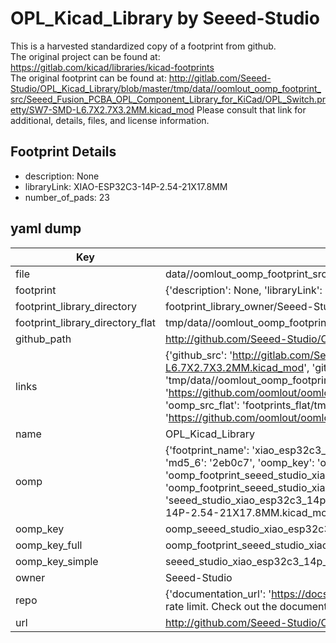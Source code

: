 # OPL_Kicad_Library by Seeed-Studio  
This is a harvested standardized copy of a footprint from github.  
The original project can be found at:  
https://gitlab.com/kicad/libraries/kicad-footprints  
The original footprint can be found at:
http://gitlab.com/Seeed-Studio/OPL_Kicad_Library/blob/master/tmp/data//oomlout_oomp_footprint_src/Seeed_Fusion_PCBA_OPL_Component_Library_for_KiCad/OPL_Switch.pretty/SW7-SMD-L6.7X2.7X3.2MM.kicad_mod
Please consult that link for additional, details, files, and license information.  
## Footprint Details
* description: None  
* libraryLink: XIAO-ESP32C3-14P-2.54-21X17.8MM  
* number_of_pads: 23  
## yaml dump  
| Key | Value |  
| --- | --- |  
| file | data//oomlout_oomp_footprint_src/OPL_Kicad_Library/Seeed Studio XIAO Series Library/XIAO-ESP32C3-14P-2.54-21X17.8MM.kicad_mod |  
| footprint | {'description': None, 'libraryLink': 'XIAO-ESP32C3-14P-2.54-21X17.8MM', 'number_of_pads': 23} |  
| footprint_library_directory | footprint_library_owner/Seeed-Studio_OPL_Kicad_Library |  
| footprint_library_directory_flat | tmp/data//oomlout_oomp_footprint_src/footprints_flat/seeed_studio_xiao_esp32c3_14p_2_54_21x17_8mm_xiao_esp32c3_14p_2_54_21x17_8mm/working |  
| github_path | http://github.com/Seeed-Studio/OPL_Kicad_Library/blob/master/tmp/data//oomlout_oomp_footprint_src/Seeed Studio XIAO Series Library/XIAO-ESP32C3-14P-2.54-21X17.8MM.kicad_mod |  
| links | {'github_src': 'http://gitlab.com/Seeed-Studio/OPL_Kicad_Library/blob/master/tmp/data//oomlout_oomp_footprint_src/Seeed_Fusion_PCBA_OPL_Component_Library_for_KiCad/OPL_Switch.pretty/SW7-SMD-L6.7X2.7X3.2MM.kicad_mod', 'github_src_repo': 'https://gitlab.com/kicad/libraries/kicad-footprints', 'oomp_bot': 'tmp/data//oomlout_oomp_footprint_src/footprints/seeed_studio_xiao_esp32c3_14p_2_54_21x17_8mm_xiao_esp32c3_14p_2_54_21x17_8mm/working', 'oomp_bot_github': 'https://github.com/oomlout/oomlout_oomp_footprint_bot/tree/main/tmp/data//oomlout_oomp_footprint_src/footprints/seeed_studio_xiao_esp32c3_14p_2_54_21x17_8mm_xiao_esp32c3_14p_2_54_21x17_8mm/working', 'oomp_src_flat': 'footprints_flat/tmp/data//oomlout_oomp_footprint_src/footprints_flat/seeed_studio_xiao_esp32c3_14p_2_54_21x17_8mm_xiao_esp32c3_14p_2_54_21x17_8mm/working', 'oomp_src_flat_github': 'https://github.com/oomlout/oomlout_oomp_footprint_src/tree/main/tmp/data//oomlout_oomp_footprint_src/footprints_flat/seeed_studio_xiao_esp32c3_14p_2_54_21x17_8mm_xiao_esp32c3_14p_2_54_21x17_8mm/working'} |  
| name | OPL_Kicad_Library |  
| oomp | {'footprint_name': 'xiao_esp32c3_14p_2_54_21x17_8mm', 'library_name': 'xiao_esp32c3_14p_2_54_21x17_8mm_kicad_mod', 'md5': '2eb0c727d59ff07f16263195919db6d4', 'md5_10': '2eb0c727d5', 'md5_5': '2eb0c', 'md5_6': '2eb0c7', 'oomp_key': 'oomp_seeed_studio_xiao_esp32c3_14p_2_54_21x17_8mm_xiao_esp32c3_14p_2_54_21x17_8mm', 'oomp_key_extra': 'oomp_footprint_seeed_studio_xiao_esp32c3_14p_2_54_21x17_8mm_xiao_esp32c3_14p_2_54_21x17_8mm', 'oomp_key_full': 'oomp_footprint_seeed_studio_xiao_esp32c3_14p_2_54_21x17_8mm_xiao_esp32c3_14p_2_54_21x17_8mm_2eb0c7', 'oomp_key_simple': 'seeed_studio_xiao_esp32c3_14p_2_54_21x17_8mm_xiao_esp32c3_14p_2_54_21x17_8mm', 'original_filename': 'data//oomlout_oomp_footprint_src/OPL_Kicad_Library/Seeed Studio XIAO Series Library/XIAO-ESP32C3-14P-2.54-21X17.8MM.kicad_mod', 'owner_name': 'seeed_studio'} |  
| oomp_key | oomp_seeed_studio_xiao_esp32c3_14p_2_54_21x17_8mm_xiao_esp32c3_14p_2_54_21x17_8mm |  
| oomp_key_full | oomp_footprint_seeed_studio_xiao_esp32c3_14p_2_54_21x17_8mm_xiao_esp32c3_14p_2_54_21x17_8mm |  
| oomp_key_simple | seeed_studio_xiao_esp32c3_14p_2_54_21x17_8mm_xiao_esp32c3_14p_2_54_21x17_8mm |  
| owner | Seeed-Studio |  
| repo | {'documentation_url': 'https://docs.github.com/rest/overview/resources-in-the-rest-api#rate-limiting', 'message': "API rate limit exceeded for 84.66.142.224. (But here's the good news: Authenticated requests get a higher rate limit. Check out the documentation for more details.)"} |  
| url | http://github.com/Seeed-Studio/OPL_Kicad_Library |  

